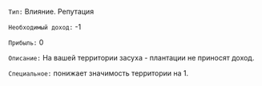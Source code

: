 `Тип:` Влияние. Репутация

`Необходимый доход:` -1

`Прибыль:` 0

`Описание:` На вашей территории засуха - плантации не приносят доход.

`Специальное:` понижает значимость территории на 1.
